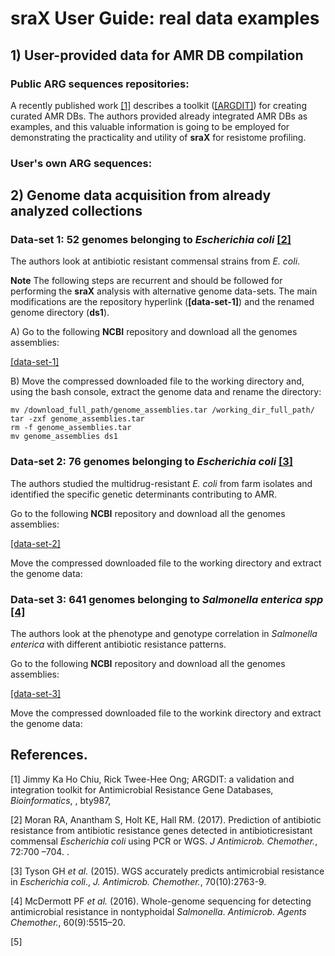 # sraX User Guide: real data examples

## 1) User-provided data for AMR DB compilation
### Public ARG sequences repositories:
A recently published work [[1]](https://doi.org/10.1093/bioinformatics/bty987) describes a toolkit ([[ARGDIT]](https://github.com/phglab/ARGDIT)) for creating curated AMR DBs. The authors provided already integrated AMR DBs as examples, and this valuable information is going to be employed for demonstrating the practicality and utility of **sraX** for resistome profiling.



### User's own ARG sequences:

## 2) Genome data acquisition from already analyzed collections

### Data-set 1: 52 genomes belonging to _Escherichia coli_ [[2]](https://doi.org/10.1093/jac/dkw511)
The authors look at antibiotic resistant commensal strains from _E. coli_.

__Note__ The following steps are recurrent and should be followed for performing the **sraX** analysis with alternative genome data-sets. The main modifications are the repository hyperlink (**[data-set-1]**) and the renamed genome directory (**ds1**).

   A) Go to the following **NCBI** repository and download all the genomes assemblies:

   [[data-set-1]](https://www.ncbi.nlm.nih.gov/assembly?LinkName=bioproject_assembly_all&from_uid=335932)

   B) Move the compressed downloaded file to the working directory and, using the bash console, extract the genome data and rename the directory:

```
mv /download_full_path/genome_assemblies.tar /working_dir_full_path/
tar -zxf genome_assemblies.tar
rm -f genome_assemblies.tar
mv genome_assemblies ds1
```

### Data-set 2: 76 genomes belonging to _Escherichia coli_ [[3]](https://academic.oup.com/jac/article/70/10/2763/830949)
The authors studied the multidrug-resistant _E. coli_ from farm isolates and identified the specific genetic determinants contributing to AMR.

Go to the following **NCBI** repository and download all the genomes assemblies:

[[data-set-2]](https://www.ncbi.nlm.nih.gov/assembly?LinkName=bioproject_assembly_all&from_uid=266657)

Move the compressed downloaded file to the working directory and extract the genome data: 


### Data-set 3: 641 genomes belonging to _Salmonella enterica spp_ [[4]](https://doi.org/10.1128/AAC.01030-16)

The authors look at the phenotype and genotype correlation in _Salmonella enterica_ with different antibiotic resistance patterns.

Go to the following **NCBI** repository and download all the genomes assemblies:

[[data-set-3]](https://www.ncbi.nlm.nih.gov/assembly?LinkName=bioproject_assembly_all&from_uid=242614)

Move the compressed downloaded file to the workink directory and extract the genome data:  


## References.
[1] Jimmy Ka Ho Chiu, Rick Twee-Hee Ong; ARGDIT: a validation and integration toolkit for Antimicrobial Resistance Gene Databases, _Bioinformatics_, , bty987, 

[2] Moran RA, Anantham S, Holt KE, Hall RM. (2017). Prediction of antibiotic resistance from antibiotic resistance genes detected in antibioticresistant commensal _Escherichia coli_ using PCR or WGS. _J Antimicrob. Chemother._, 72:700 –704. .

[3] Tyson GH _et al._ (2015). WGS accurately predicts antimicrobial resistance in _Escherichia coli_., _J. Antimicrob. Chemother._, 70(10):2763-9.

[4] McDermott PF _et al._ (2016). Whole-genome sequencing for detecting antimicrobial resistance in nontyphoidal _Salmonella_. _Antimicrob. Agents Chemother._, 60(9):5515–20.

[5]
